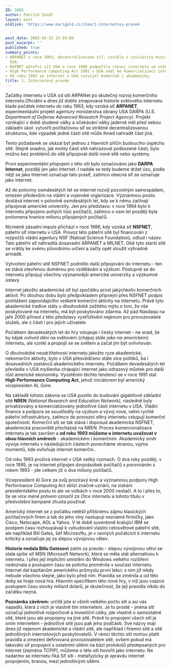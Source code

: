 ```yaml
---
ID: 1065
author: Patrick Zandl
layout: post
oldlink: 'https://www.marigold.cz/item/1-internetovy-pravek

  '
post_date: 2003-02-25 15:59:00
post_excerpt: ''
published: true
summary_points:
- ARPANET v roce 1963, decentralizovaná síť, vznikla z iniciativy ministerstva obrany
  USA.
- NSFNET páteřní síť USA v roce 1986 podpořila rozvoj internetu ve vzdělávání.
- High Performance Computing Act 1991 v USA vedl ke komercializaci internetu.
- Od roku 1993 se internet v USA rozvíjel komerčně i akademicky.
title: 1. Internetový pravěk
---
```


Začátky internetu v USA od sítí ARPANet po skutečný rozvoj komerčního internetu.<!--more-->Oficiální a dnes již dobře zmapovaná historie světového internetu klade počátek internetu do roku 1963, kdy vzniká síť <STRONG>ARPANET</STRONG>, experimentáulní projekt agentury ministerstva obrany USA DARPA <EM>(U.S. Department of Defense Advanced Research Project Agency)</EM>. Projekt vznikající v době studené války a očekávání války jaderné měl před sebou základní úkol: vytvořit počítačovou síť se striktně decentralizovanou strukturou, kde výpadek jedné části sítě může ihned nahradit část jiná. 
<p>
Tento požadavek se ukázal být jednou z hlavních příčin budoucího úspěchu sítě. Stejně snadno, jak mohly části sítě nahrazovat poškozené části, bylo možno bez problémů do sítě připojovat další nové sítě nebo systémy. 
<p>
První experimentální přopojení v této síti bylo označováno jako <STRONG>DARPA Internet</STRONG>, později jen jako Internet. I nadále se tedy budeme držet úzu, podle nějž se jako Internet označuje tato prasíť, zatímco obecná síť se označuje jako internet. 
<p>
Až do poloviny osmdesátých let se internet rozvíjí pozvolným samospádem, omezen především na vládní a vojenské organizace. Významnou posilu dostává internet v polovině osmdesátých let, kdy se k němu začínají připojovat americké univerzity. Jen pro představu: v roce 1984 bylo k internetu připojeno pohých tisíc počítačů, zatímco o osm let později byla prolomena hranice milionu připojených počítačů.
<p>
Nicméně zásadní impuls přichází v roce 1986, kdy vzniká síť <STRONG>NSFNET</STRONG>, páteřní síť internetu v USA. Provoz této páteřní sítě byl financován z rozpočtů vládní agentury NSF (Natioal Science Foundation), odtud i název. Tato páteřní síť nahradila dosavadní ARPANET a MILNET. Obě tyto starší sítě se vrátily ke svému původnímu určení a začly opět sloužit výhradně armádě. 
<p>
Vytvoření páteřní sítě NSFNET podnítilo další připojování do internetu - ten se stává otevřenou doménou pro vzdělávání a výzkum. Postupně se do internetu připojují všechny významnější americké univerzity a výzkumné ústavy. 
<p>
Internet jakožto akademická síť byl zpočátku prost jakýchkoliv komerčních aktivit. Po dlouhou dobu bylo předpokladem připoejní přes NSFNET podpis prohlášení zapovídajícího veškeré komerční aktivity na internetu. Právě tyto akademické tradice stály u dlouhodobě zažitého mýtu o tom, že vše poskytované na internetu, má být poskytováno zdarma. Až pád Nasdaqu na jaře 2000 přinesl z této představy vystřízlivění nejenom pro provozovatele služeb, ale z části i pro jejich uživatele. 
<p>
Počátkem devadesátých let do hry vstupuje i český internet - ne snad, že by nějak ovlivnil dění na světovém<EM> (chápej stále jako na americkém)</EM> internetu, ale vznikl a propojil se se světem a začal jím být ovlivňován. 
<p>
O dlouhodobé neudržitelnosti internetu jakožto ryze akademické, nekomerční aktivity, bylo v USA přesvědčeno stále více politiků, ba i dosavadních zastánců akademického internetu. Počátkem devadesátých let převládla v USA myšlenka chápající internet jako odrazový můstek pro další růst americké ekonomiky. Vyústěním těchto tendencí se v roce 1991 stal <STRONG>High Performance Computing Act</STRONG>, jehož iniciátorem byl americký vicepresiden AL Gore. 
<p>
Na základě tohoto zákona se USA pustilo do budování gigabitové základní sítě <STRONG>NREN </STRONG><EM>(National Research and Education Network),</EM> následně byly privatizovány a komercializovány jednotlivé části internetu v USA. Vládní finance a podpora se soustředily na výzkum a vývoj nové, velmi rychlé páteřní infrastruktury, zatímco do provozní sféry internetu vstupují komerční společnosti. Komerční sítí se tak stává i doposud akademická NSFNET, akademická pracoviště přecházejí na NREN. Proces komercionalizace internetu je tak završen a <STRONG>od roku 1993 můžeme o internetu uvažovat v obou hlavních směrech</STRONG> - akademickém i komerčním. Akademický směr vývoje internetu v následujících částech ponecháme stranou, vyjma momentů, kde ovlivňuje internet komerční.. 
<p>
Od roku 1993 prožívá internet v USA veliký rozmach. O dva roky později, v roce 1995, je na internet připojen dvojnásobek počítačů s porovnáním s rokem 1993 - jde celkem již o dva miliony počítačů. 
<p>
Vicepresident Al Gore za svůj prozíravý krok a významnou podporu High Performance Computing Act sklízí značné uznání, na získání presidentského postu to ale ve volbách v roce 2000 nestačí. A to i přes to, že se <EM>více méně právem označil za Otce internetu</EM> a tohoto titulu v předvolební kampaně zhusta používal. 
<p>
Americký internet se z počátku netěšil přílišnému zájmu klasických počítačových firem a tak do jeho vlny nastupují neznámé firmičky, jako Cisco, Netscape, AOL a Yahoo. V té době suverénně kralující IBM se postpem času rozhoupávají k vybudování vlastní celosvětové páteřní sítě, ale například Bill Gates, šéf Microsoftu, je v ranných počátcích k internetu kritický a označuje jej za slepou vývojovou větev. 
<p>
<STRONG>Historie nedala Billu Gatesovi</STRONG> zatím za pravdu - slepou vývojovou větví se stala spíše síť MSN (Microsoft Network), která se měla stát alternativou k internetu. I přes její implicitní umístění do Windows velkého rozšíření nedoznala a postupem času se potichu proměnila v součást internetu. Internet dal kapitánům amerického průmyslu první lekci: s ním již nikdy nebude všechno stejné, jako bylo před ním. Pravidla se změnila a od této doby se hraje nová hra. Hlavním specifikem této nové hry, v níž jsou vsázce postupem času stovky miliard dolarů, je skutečnost, že její pravidla nikdo do začátku nezná. 
<p>
<STRONG>Poznámka závěrem:</STRONG> určitě jste si všimli velkého počtu sítí a asi vás napadlo, která z nich je vlastně tím internetem. Je to prosté - jména sítí označují jednotlivé rozpočtové a investiční celky, jde vlastně o samostatné sítě, které jsou ale propojeny na jiné sítě. Právě to propojení všech sítí je oním internetem - jednotlivé sítě jsou pak jeho podčásti. Své názvy mají dnes již nejenom akademické a vládní sítě, ale například i firemní sítě a sítě jednotlivých internetových poskytovatelů. V rámci těchto sítí mohou platit pravidla a omezení definovaná provozovatelem sítě, ovšem pokud má takováto síť propojení s ostatními sítěmi na bázi protokolů předepsaných pro internet (zejména TCPIP), můžeme o této síti hovořit jako internetu. Ne nadarmo se internetu říká Síť sítí - metafyzicky je opravdu internet propojením, branou, mezi jednotlivými sítěmi. </p>